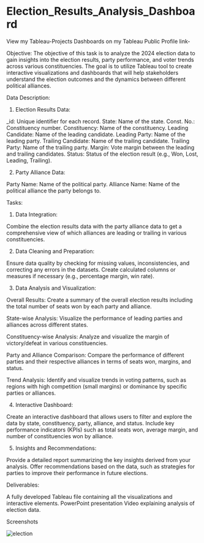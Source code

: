 # Election_Results_Analysis_Dashboard

View my Tableau-Projects Dashboards on my Tableau Public Profile link-



Objective:
The objective of this task is to analyze the 2024 election data to gain insights into the election results,
party performance, and voter trends across various constituencies. The goal is to utilize Tableau tool to
create interactive visualizations and dashboards that will help stakeholders understand the election
outcomes and the dynamics between different political alliances.

Data Description:
1. Election Results Data:

_id: Unique identifier for each record.
State: Name of the state.
Const. No.: Constituency number.
Constituency: Name of the constituency.
Leading Candidate: Name of the leading candidate.
Leading Party: Name of the leading party.
Trailing Candidate: Name of the trailing candidate.
Trailing Party: Name of the trailing party.
Margin: Vote margin between the leading and trailing candidates.
Status: Status of the election result (e.g., Won, Lost, Leading, Trailing).

2. Party Alliance Data:

Party Name: Name of the political party.
Alliance Name: Name of the political alliance the party belongs to.

Tasks:

1. Data Integration:

Combine the election results data with the party alliance data to get a comprehensive view of which
alliances are leading or trailing in various constituencies.

2. Data Cleaning and Preparation:

Ensure data quality by checking for missing values, inconsistencies, and correcting any errors in the
datasets.
Create calculated columns or measures if necessary (e.g., percentage margin, win rate).

3. Data Analysis and Visualization:

Overall Results: Create a summary of the overall election results including the total number of seats
won by each party and alliance.

State-wise Analysis: Visualize the performance of leading parties and alliances across different states.

Constituency-wise Analysis: Analyze and visualize the margin of victory/defeat in various
constituencies.

Party and Alliance Comparison: Compare the performance of different parties and their respective
alliances in terms of seats won, margins, and status.

Trend Analysis: Identify and visualize trends in voting patterns, such as regions with high competition
(small margins) or dominance by specific parties or alliances.

4. Interactive Dashboard:

Create an interactive dashboard that allows users to filter and explore the data by state, constituency,
party, alliance, and status.
Include key performance indicators (KPIs) such as total seats won, average margin, and number of
constituencies won by alliance.

5. Insights and Recommendations:

Provide a detailed report summarizing the key insights derived from your analysis.
Offer recommendations based on the data, such as strategies for parties to improve their performance
in future elections.

Deliverables:

A fully developed Tableau file containing all the visualizations and interactive elements.
PowerPoint presentation Video explaining analysis of election data.


Screenshots

![election](https://github.com/user-attachments/assets/51dbcea8-6175-4118-ae36-f05f8ff41de7)
